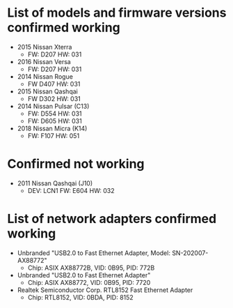 # List of models and firmware versions confirmed working

- 2015 Nissan Xterra 
  -  FW: D207  HW: 031
- 2016 Nissan Versa
  - FW: D207 HW: 031
- 2014 Nissan Rogue
  - FW D407 HW: 031
- 2015 Nissan Qashqai
  - FW D302 HW: 031
- 2014 Nissan Pulsar (C13)
  - FW: D554 HW: 031
  - FW: D605 HW: 031
- 2018 Nissan Micra (K14)
  - FW: F107 HW: 051

# Confirmed not working

- 2011 Nissan Qashqai (J10)
  - DEV: LCN1 FW: E604 HW: 032


# List of network adapters confirmed working

- Unbranded "USB2.0 to Fast Ethernet Adapter, Model: SN-202007-AX88772"
  - Chip: ASIX AX88772B, VID: 0B95, PID: 772B
- Unbranded "USB2.0 to Fast Ethernet Adapter"
  - Chip: ASIX AX88772, VID: 0B95, PID: 7720
- Realtek Semiconductor Corp. RTL8152 Fast Ethernet Adapter
  - Chip: RTL8152, VID: 0BDA, PID: 8152 

